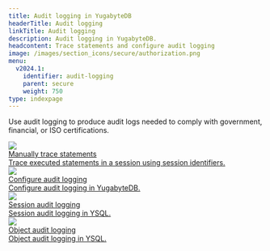 ```yaml
---
title: Audit logging in YugabyteDB
headerTitle: Audit logging
linkTitle: Audit logging
description: Audit logging in YugabyteDB.
headcontent: Trace statements and configure audit logging
image: /images/section_icons/secure/authorization.png
menu:
  v2024.1:
    identifier: audit-logging
    parent: secure
    weight: 750
type: indexpage
---
```


Use audit logging to produce audit logs needed to comply with government, financial, or ISO certifications.

<div class="row">

  <div class="col-12 col-md-6 col-lg-12 col-xl-6">
    <a class="section-link icon-offset" href="trace-statements-ysql/">
      <div class="head">
        <img class="icon" src="/images/section_icons/secure/authentication.png" aria-hidden="true" />
        <div class="title">Manually trace statements</div>
      </div>
      <div class="body">
          Trace executed statements in a session using session identifiers.
      </div>
    </a>
  </div>

  <div class="col-12 col-md-6 col-lg-12 col-xl-6">
    <a class="section-link icon-offset" href="audit-logging-ysql/">
      <div class="head">
        <img class="icon" src="/images/section_icons/secure/authentication.png" aria-hidden="true" />
        <div class="title">Configure audit logging</div>
      </div>
      <div class="body">
          Configure audit logging in YugabyteDB.
      </div>
    </a>
  </div>

  <div class="col-12 col-md-6 col-lg-12 col-xl-6">
    <a class="section-link icon-offset" href="session-audit-logging-ysql/">
      <div class="head">
        <img class="icon" src="/images/section_icons/secure/authentication.png" aria-hidden="true" />
        <div class="title">Session audit logging</div>
      </div>
      <div class="body">
          Session audit logging in YSQL.
      </div>
    </a>
  </div>

  <div class="col-12 col-md-6 col-lg-12 col-xl-6">
    <a class="section-link icon-offset" href="object-audit-logging-ysql/">
      <div class="head">
        <img class="icon" src="/images/section_icons/secure/authentication.png" aria-hidden="true" />
        <div class="title">Object audit logging</div>
      </div>
      <div class="body">
          Object audit logging in YSQL.
      </div>
    </a>
  </div>

</div>
